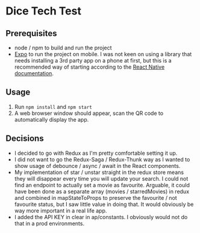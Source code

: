 # Dice Tech Test

## Prerequisites
- node / npm to build and run the project
- [Expo](https://expo.io/) to run the project on mobile. I was not keen on using a library that needs installing a 3rd party app on a phone at first, but this is a recommended way of starting according to the [React Native documentation](https://facebook.github.io/react-native/docs/getting-started).

## Usage
1. Run `npm install` and `npm start`
2. A web browser window should appear, scan the QR code to automatically display the app.

## Decisions
- I decided to go with Redux as I'm pretty comfortable setting it up.
- I did not want to go the Redux-Saga / Redux-Thunk way as I wanted to show usage of debounce / async / await in the React components. 
- My implementation of star / unstar straight in the redux store means they will disappear every time you will update your search. I could not find an endpoint to actually set a movie as favourite. Arguable, it could have been done as a separate array (movies / starredMovies) in redux and combined in mapStateToProps to preserve the favourite / not favourite status, but I saw little value in doing that. It would obviously be way more important in a real life app.
- I added the API KEY in clear in ap/constants. I obviously would not do that in a prod environments.